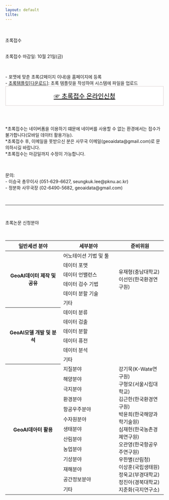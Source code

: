 ```yaml
---
layout: default
tilte:
---
```


<style>
  .customTable1 tr th {
    width: 30%;
  }

  .customTable2 tr td:nth-child(1) {
    width: 30%
  }
  .customTable2 tr td:nth-child(2) {
    width: 35%
  }
  .customTable2 tr td:nth-child(3) {
    width: 35%
  }

.button {
    display: block;
    background-color: white;
    border: 1px solid;
    border-width: 2px;
    border-color: #eae5e5;
    color: black;
    text-align: center;
    padding: 15px 20px;
    font-family: 'Noto Sans','맑은 고딕','Malgun Gothic',Arial,Helvetica,sans-serif,Lucida,'Grande','Microsoft YaHei','Hiragino Sans GB', 'SimSun', 'Meiryo';
    font-size: 20px;
}

</style>

<br>
<br>
<div class="gayheader">
  <span>초록접수</span>
  <div></div>
</div>

<br>

<p>
초록접수 마감일: 10월 21일(금)
</p>

<br>

<p>
- 포맷에 맞춘 초록(2페이지 이내)을 홈페이지에 등록<br>
- <a href="../file/abstract_template.docx" download>초록템플릿[다운로드]</a>: 초록 템플릿을 작성하여 시스템에 파일을 업로드<br>
<a href="https://naver.me/Gd6q1tKy" target="_blank" class="button">☞ 초록접수 온라인신청</a>
</p>
<br>
<p class="h6">
<br>
*초록접수는 네이버폼을 이용하기 떄문에 네이버를 사용할 수 없는 환경에서는 접수가 불가합니다(모바일 데이터 활용가능).<br>
*초록접수 후, 이메일을 못받으신 분은 사무국 이메일(geoaidata@gmail.com)로 문의하시길 바랍니다.<br>
*초록접수는 마감일까지 수정이 가능합니다.<br>
</p>

<!-- <p>
<br>
<a href="https://www.google.com" class="button">☞ 특별세션 초록접수 템플릿(*.xls)</a>
</p>

<p class="h6">
<br>
*특별세션 초록접수는 아래 엑셀파일을 다운로드 받아 정보를 입력한 후, 사무국 이메일(geoaidata@gmail.com)로 송부.<br>
<p> -->

<p class="h6">
<br>
<br>
문의:<br>
- 이승국 총무이사 (051-629-6627, seungkuk.lee@pknu.ac.kr)<br>
- 정분화 사무국장 (02-6490-5682, geoaidata@gmail.com)<br>
</p>

<br>
<hr>
<br>

<p class="h4">
초록논문 신청분야
</p>
<br>

<table>
  <thead>
    <tr>
      <th style="width: 35%;">일반세션 분야</th>
      <th style="width: 35%;">세부분야</th>
      <th>준비위원</th>
    </tr>
  </thead>
  <tbody>
    <tr>
      <th rowspan=6>GeoAI데이터 제작 및 공유</th>
      <td>어노테이션 기법 및 툴</td>
      <td rowspan=6>
      유재형(충남대학교)<br>
      이선민(한국환경연구원)
      </td>
    </tr>
    <tr>
      <td>데이터 포맷</td>
    </tr>
    <tr>
      <td>데이터 언밸런스</td>
    </tr>
    <tr>
      <td>데이터 검수 기법</td>
    </tr>
    <tr>
      <td>데이터 분할 기술</td>
    </tr>
    <tr>
      <td>기타</td>
    </tr>
    <tr>
      <th rowspan=6>GeoAI모델 개발 및 분석</th>
      <td>데이터 분류</td>
      <td rowspan=6></td>
    </tr>
    <tr>
      <td>데이터 검출</td>
    </tr>
    <tr>
      <td>데이터 분할</td>
    </tr>
    <tr>
      <td>데이터 퓨전</td>
    </tr>
    <tr>
      <td>데이터 분석</td>
    </tr>
    <tr>
      <td>기타</td>
    </tr>
    <tr>
      <th rowspan=13>GeoAI데아터 활용</th>
      <td>지질분야</td>
      <td rowspan=13>
      강기묵(K-Wate연구원)<br>
      구형모(서울시립대학교)<br>
      김근한(한국환경연구원)<br>
      박윤희(한국해양과학기술원)<br>
      심재헌(한국농촌경졔연구원)<br>
      오관영(한국항공우주연구원)<br>
      우한별(산림청)<br>
      이상훈(국립생태원)<br>
      정욱교(부경대학교)<br>
      정진아(경북대학교)<br>
      지준화(극지연구소)<br>
      </td>
    </tr>
    <tr>
      <td>해양분야</td>
    </tr>
    <tr>
      <td>극지분야</td>
    </tr>
    <tr>
      <td>환경분야</td>
    </tr>
    <tr>
      <td>항공우주분야</td>
    </tr>
    <tr>
      <td>수자원분야</td>
    </tr>
    <tr>
      <td>생태분야</td>
    </tr>
    <tr>
      <td>산림분야</td>
    </tr>
    <tr>
      <td>농업분야</td>
    </tr>
    <tr>
      <td>기상분야</td>
    </tr>
    <tr>
      <td>재해분야</td>
    </tr>
    <tr>
      <td>공간정보분야</td>
    </tr>
    <tr>
      <td>기타</td>
    </tr>
    
    
  </tbody>
</table>